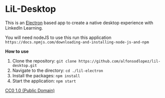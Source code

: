 # LiL-Desktop

This is an [Electron](https://electronjs.org/) based app to create a native desktop experience with LinkedIn Learning.

You will need nodeJS to use this run this application
`https://docs.npmjs.com/downloading-and-installing-node-js-and-npm`

**How to use**
1. Clone the repository: `git clone https://github.com/alfonsodlopez/lil-desktop.git`
2. Navigate to the directory: `cd ./lil-electron`
3. Install the packages: `npm install`
4. Start the application: `npm start`

[CC0 1.0 (Public Domain)](LICENSE.md)

